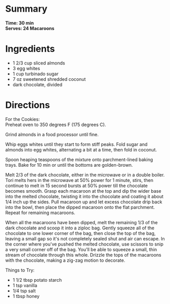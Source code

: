 # Summary
**Time: 30 min**  
**Serves: 24 Macaroons**  

# Ingredients
- 1 2/3 cup sliced almonds
- 3 egg whites
- 1 cup turbinado sugar
- 7 oz sweetened shredded coconut
- dark chocolate, divided

# Directions
For the Cookies:  
Preheat oven to 350 degrees F (175 degrees C). 

Grind almonds in a food processor until fine. 

Whip eggs whites until they start to form stiff peaks. Fold sugar and almonds into egg whites, alternating a bit at a time, then fold in coconut. 

Spoon heaping teaspoons of the mixture onto parchment-lined baking trays. Bake for 10 min or until the bottoms are golden-brown.

Melt 2/3 of the dark chocolate, either in the microwave or in a double boiler. Tori melts hers in the microwave at 50% power for 1 minute, stirs, then continue to melt in 15 second bursts at 50% power till the chocolate becomes smooth.  Grasp each macaroon at the top and dip the wider base into the melted chocolate, twisting it into the chocolate and coating it about 1/4 inch up the sides. Pull macaroon up and let excess chocolate drip back into the bowl, then place the dipped macaroon onto the flat parchment. Repeat for remaining macaroons.

When all the macaroons have been dipped, melt the remaining 1/3 of the dark chocolate and scoop it into a ziploc bag. Gently squeeze all of the chocolate to one lower corner of the bag, then close the top of the bag, leaving a small gap so it's not completely sealed shut and air can escape. In the corner where you've pushed the melted chocolate, use scissors to snip a very small corner off of the bag. You'll be able to squeeze a small, thin stream of chocolate through this whole. Drizzle the tops of the macaroons with the chocolate, making a zig-zag motion to decorate.

Things to Try:
- 1 1/2 tbsp potato starch
- 1 tsp vanilla
- 1/4 tsp salt
- 1 tbsp honey

